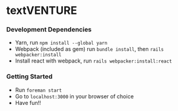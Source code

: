 # textVENTURE

### Development Dependencies
- Yarn, run `npm install --global yarn`
- Webpack (included as gem) run `bundle install`, then `rails webpacker:install`
- Install react with webpack, run `rails webpacker:install:react`

### Getting Started
- Run `foreman start`
- Go to `localhost:3000` in your browser of choice
- Have fun!!
